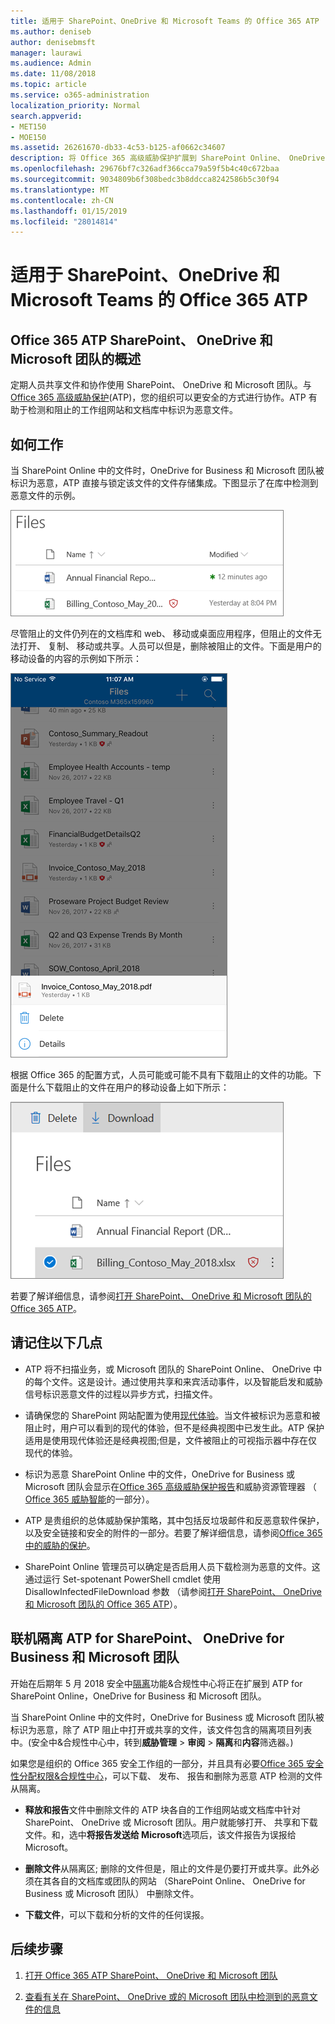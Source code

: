 ```yaml
---
title: 适用于 SharePoint、OneDrive 和 Microsoft Teams 的 Office 365 ATP
ms.author: deniseb
author: denisebmsft
manager: laurawi
ms.audience: Admin
ms.date: 11/08/2018
ms.topic: article
ms.service: o365-administration
localization_priority: Normal
search.appverid:
- MET150
- MOE150
ms.assetid: 26261670-db33-4c53-b125-af0662c34607
description: 将 Office 365 高级威胁保护扩展到 SharePoint Online、 OneDrive for Business 和 Microsoft 团队进行更安全协作为您的组织中的文件。
ms.openlocfilehash: 29676bf7c326adf366cca79a59f5b4c40c672baa
ms.sourcegitcommit: 9034809b6f308bedc3b8ddcca8242586b5c30f94
ms.translationtype: MT
ms.contentlocale: zh-CN
ms.lasthandoff: 01/15/2019
ms.locfileid: "28014814"
---
```

# <a name="office-365-atp-for-sharepoint-onedrive-and-microsoft-teams"></a>适用于 SharePoint、OneDrive 和 Microsoft Teams 的 Office 365 ATP

## <a name="overview-of-office-365-atp-for-sharepoint-onedrive-and-microsoft-teams"></a>Office 365 ATP SharePoint、 OneDrive 和 Microsoft 团队的概述

定期人员共享文件和协作使用 SharePoint、 OneDrive 和 Microsoft 团队。与[Office 365 高级威胁保护](office-365-atp.md)(ATP)，您的组织可以更安全的方式进行协作。ATP 有助于检测和阻止的工作组网站和文档库中标识为恶意文件。  
  
## <a name="how-it-works"></a>如何工作

当 SharePoint Online 中的文件时，OneDrive for Business 和 Microsoft 团队被标识为恶意，ATP 直接与锁定该文件的文件存储集成。下图显示了在库中检测到恶意文件的示例。
  
[![文件中的 OneDrive for Business 使用一个检测为恶意](media/2bba71cc-7ad1-4799-8b9d-d56f923db3a7.png)](https://support.office.com/article/01e902ad-a903-4e0f-b093-1e1ac0c37ad2)
  
尽管阻止的文件仍列在的文档库和 web、 移动或桌面应用程序，但阻止的文件无法打开、 复制、 移动或共享。人员可以但是，删除被阻止的文件。下面是用户的移动设备的内容的示例如下所示：
  
[![从 OneDrive 移动应用程序的 OneDrive for Business 中删除阻止的文件](media/cb1c1705-fd0a-45b8-9a26-c22503011d54.png)](https://support.office.com/article/01e902ad-a903-4e0f-b093-1e1ac0c37ad2)
  
根据 Office 365 的配置方式，人员可能或可能不具有下载阻止的文件的功能。下面是什么下载阻止的文件在用户的移动设备上如下所示：
  
[![下载阻止的文件中的 OneDrive for Business](media/be288a82-bdd8-4371-93d8-1783db3b61bc.png)](https://support.office.com/article/01e902ad-a903-4e0f-b093-1e1ac0c37ad2)
  
若要了解详细信息，请参阅[打开 SharePoint、 OneDrive 和 Microsoft 团队的 Office 365 ATP](turn-on-atp-for-spo-odb-and-teams.md)。
  
## <a name="keep-these-points-in-mind"></a>请记住以下几点

- ATP 将不扫描业务，或 Microsoft 团队的 SharePoint Online、 OneDrive 中的每个文件。这是设计。通过使用共享和来宾活动事件，以及智能启发和威胁信号标识恶意文件的过程以异步方式，扫描文件。

- 请确保您的 SharePoint 网站配置为使用[现代体验](https://docs.microsoft.com/sharepoint/guide-to-sharepoint-modern-experience)。当文件被标识为恶意和被阻止时，用户可以看到的现代的体验，但不是经典视图中已发生此。ATP 保护适用是使用现代体验还是经典视图;但是，文件被阻止的可视指示器中存在仅现代的体验。
    
- 标识为恶意 SharePoint Online 中的文件，OneDrive for Business 或 Microsoft 团队会显示在[Office 365 高级威胁保护报告](view-reports-for-atp.md)和威胁资源管理器 （ [Office 365 威胁智能](office-365-ti.md)的一部分）。
    
- ATP 是贵组织的总体威胁保护策略，其中包括反垃圾邮件和反恶意软件保护，以及安全链接和安全的附件的一部分。若要了解详细信息，请参阅[Office 365 中的威胁的保护](protect-against-threats.md)。
    
- SharePoint Online 管理员可以确定是否启用人员下载检测为恶意的文件。这通过运行 Set-spotenant PowerShell cmdlet 使用 DisallowInfectedFileDownload 参数 （请参阅[打开 SharePoint、 OneDrive 和 Microsoft 团队的 Office 365 ATP](turn-on-atp-for-spo-odb-and-teams.md)）。
    
## <a name="quarantine-in-atp-for-sharepoint-online-onedrive-for-business-and-microsoft-teams"></a>联机隔离 ATP for SharePoint、 OneDrive for Business 和 Microsoft 团队

 开始在后期年 5 月 2018 安全中[隔离](quarantine-email-messages.md)功能&amp;合规性中心将正在扩展到 ATP for SharePoint Online，OneDrive for Business 和 Microsoft 团队。
  
当 SharePoint Online 中的文件时，OneDrive for Business 或 Microsoft 团队被标识为恶意，除了 ATP 阻止中打开或共享的文件，该文件包含的隔离项目列表中。(安全中&amp;合规性中心中，转到**威胁管理** \> **审阅** \> **隔离**和**内容**筛选器。) 
  
如果您是组织的 Office 365 安全工作组的一部分，并且具有必要[Office 365 安全性分配权限&amp;合规性中心](permissions-in-the-security-and-compliance-center.md)，可以下载、 发布、 报告和删除为恶意 ATP 检测的文件从隔离。
  
- **释放和报告**文件中删除文件的 ATP 块各自的工作组网站或文档库中针对 SharePoint、 OneDrive 或 Microsoft 团队。用户就能够打开、 共享和下载文件。和，选中**将报告发送给 Microsoft**选项后，该文件报告为误报给 Microsoft。 
    
- **删除文件**从隔离区; 删除的文件但是，阻止的文件是仍要打开或共享。此外必须在其各自的文档库或团队的网站 （SharePoint Online、 OneDrive for Business 或 Microsoft 团队） 中删除文件。 
    
- **下载文件**，可以下载和分析的文件的任何误报。 
    
## <a name="next-steps"></a>后续步骤

1. [打开 Office 365 ATP SharePoint、 OneDrive 和 Microsoft 团队](turn-on-atp-for-spo-odb-and-teams.md)
    
2. [查看有关在 SharePoint、 OneDrive 或的 Microsoft 团队中检测到的恶意文件的信息](malicious-files-detected-in-spo-odb-or-teams.md)
    
